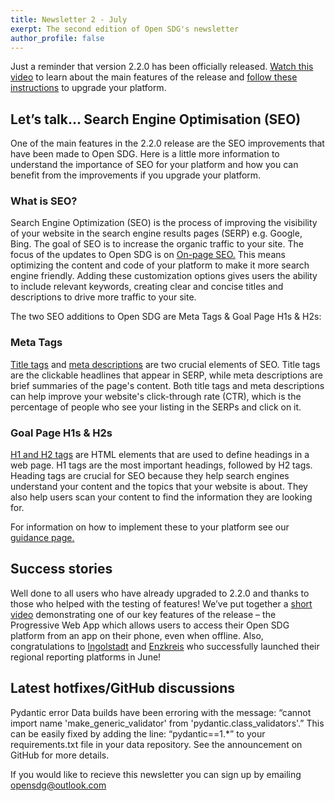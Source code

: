 ```yaml
---
title: Newsletter 2 - July
exerpt: The second edition of Open SDG's newsletter
author_profile: false
---
```

Just a reminder that version 2.2.0 has been officially released. [Watch this video](https://www.youtube.com/watch?v=a6OEIyLwwSE) to learn about the main features of the release and [follow these instructions](https://open-sdg.readthedocs.io/en/latest/upgrades/upgrading-2-2-0/) to upgrade your platform.


## Let’s talk... Search Engine Optimisation (SEO) 
One of the main features in the 2.2.0 release are the SEO improvements that have been made to Open SDG. Here is a little more information to understand the importance of SEO for your platform and how you can benefit from the improvements if you upgrade your platform.  

### What is SEO? 
Search Engine Optimization (SEO) is the process of improving the visibility of your website in the search engine results pages (SERP) e.g. Google, Bing. The goal of SEO is to increase the organic traffic to your site. The focus of the updates to Open SDG is on [On-page SEO.](https://backlinko.com/on-page-seo) This means optimizing the content and code of your platform to make it more search engine friendly. Adding these customization options gives users the ability to include relevant keywords, creating clear and concise titles and descriptions to drive more traffic to your site. 

The two SEO additions to Open SDG are Meta Tags & Goal Page H1s & H2s: 
 
### Meta Tags 
[Title tags](https://www.constantcontact.com/blog/website-seo-title-tag/#:~:text=A%20title%20tag%20is%20a,These%20are%20the%20title%20tags.) and [meta descriptions](https://moz.com/learn/seo/meta-description) are two crucial elements of SEO. Title tags are the clickable headlines that appear in SERP, while meta descriptions are brief summaries of the page's content. Both title tags and meta descriptions can help improve your website's click-through rate (CTR), which is the percentage of people who see your listing in the SERPs and click on it. 
 
### Goal Page H1s & H2s 
[H1 and H2 tags](https://clictadigital.com/how-to-use-h1-h2-and-h3-header-tags-for-seo-effectively/#:~:text=To%20break%20it%20down%2C%20remember,content%2C%20making%20it%20easily%20scannable) are HTML elements that are used to define headings in a web page. H1 tags are the most important headings, followed by H2 tags. Heading tags are crucial for SEO because they help search engines understand your content and the topics that your website is about. They also help users scan your content to find the information they are looking for. 
 
For information on how to implement these to your platform see our [guidance page.](https://open-sdg.readthedocs.io/en/latest/upgrades/upgrading-2-2-0/#search-engine-optimization-seo-customisation-options) 
  
## Success stories 
Well done to all users who have already upgraded to 2.2.0 and thanks to those who helped with the testing of features! We’ve put together a [short video](https://www.youtube.com/watch?v=VjBUqQ6ED28) demonstrating one of our key features of the release – the Progressive Web App which allows users to access their Open SDG platform from an app on their phone, even when offline. 
Also, congratulations to [Ingolstadt](https://sdg.nachhaltigkeitsagenda-ingolstadt.de/) and [Enzkreis](https://agenda2030.enzkreis.de/) who successfully launched their regional reporting platforms in June! 
 
## Latest hotfixes/GitHub discussions 
Pydantic error 
Data builds have been erroring with the message: “cannot import name 'make_generic_validator' from 'pydantic.class_validators'.” This can be easily fixed by adding the line: “pydantic==1.*” to your requirements.txt file in your data repository. See the announcement on GitHub for more details. 

 If you would like to recieve this newsletter you can sign up by emailing [opensdg@outlook.com](opensdg@outlook.com)

